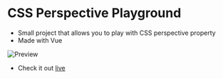 # CSS Perspective Playground

-   Small project that allows you to play with CSS perspective property
-   Made with Vue

![Preview](https://i.imgur.com/JTNFqpa.png)

-   Check it out [live](https://eclectic-pasca-713136.netlify.app/)
